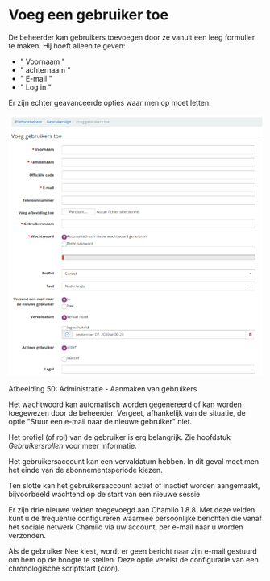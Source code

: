 # Voeg een gebruiker toe
De beheerder kan gebruikers toevoegen door ze vanuit een leeg formulier te maken. Hij hoeft alleen te geven:

* " Voornaam "
* " achternaam "
* " E-mail "
* " Log in "

Er zijn echter geavanceerde opties waar men op moet letten.

![](../../.gitbook/assets/graficos79.png)

Afbeelding 50: Administratie - Aanmaken van gebruikers

Het wachtwoord kan automatisch worden gegenereerd of kan worden toegewezen door de beheerder. Vergeet, afhankelijk van de situatie, de optie "Stuur een e-mail naar de nieuwe gebruiker" niet.

Het profiel \(of rol\) van de gebruiker is erg belangrijk. Zie hoofdstuk _Gebruikersrollen_ voor meer informatie.

Het gebruikersaccount kan een vervaldatum hebben. In dit geval moet men het einde van de abonnementsperiode kiezen.

Ten slotte kan het gebruikersaccount actief of inactief worden aangemaakt, bijvoorbeeld wachtend op de start van een nieuwe sessie.

Er zijn drie nieuwe velden toegevoegd aan Chamilo 1.8.8. Met deze velden kunt u de frequentie configureren waarmee persoonlijke berichten die vanaf het sociale netwerk Chamilo via uw account, per e-mail naar u worden verzonden.

Als de gebruiker Nee kiest, wordt er geen bericht naar zijn e-mail gestuurd om hem op de hoogte te stellen. Deze optie vereist de configuratie van een chronologische scriptstart \(_cron_\).

